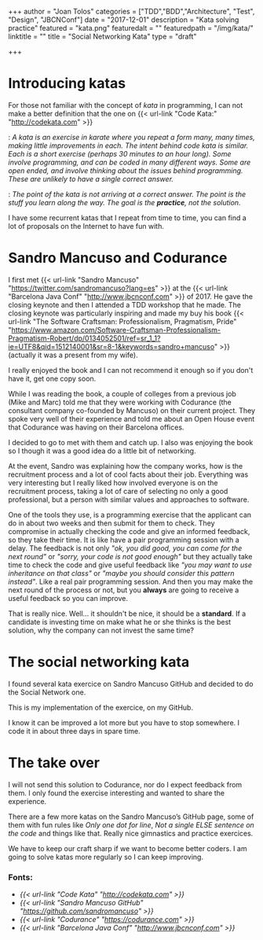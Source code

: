 +++
author = "Joan Tolos"
categories = ["TDD","BDD","Architecture", "Test", "Design", "JBCNConf"]
date = "2017-12-01"
description = "Kata solving practice"
featured = "kata.png"
featuredalt = ""
featuredpath = "/img/kata/"
linktitle = ""
title = "Social Networking Kata"
type = "draft"

+++

# Introducing katas

For those not familiar with the concept of _kata_ in programming, I can not make a better definition that the one on {{< url-link "Code Kata:" "http://codekata.com" >}}



: _A kata is an exercise in karate where you repeat a form many, many times, making little improvements in each. The intent behind code kata is similar. Each is a short exercise (perhaps 30 minutes to an hour long). Some involve programming, and can be coded in many different ways. Some are open ended, and involve thinking about the issues behind programming. These are unlikely to have a single correct answer._

: _The point of the kata is not arriving at a correct answer. The point is the stuff you learn along the way. The goal is the **practice**, not the solution._

I have some recurrent katas that I repeat from time to time, you can find a lot of proposals on the Internet to have fun with.

# Sandro Mancuso and Codurance

I first met {{< url-link "Sandro Mancuso" "https://twitter.com/sandromancuso?lang=es" >}} at the {{< url-link "Barcelona Java Conf" "http://www.jbcnconf.com" >}} of 2017. He gave the closing keynote and then I attended a TDD workshop that he made. The closing keynote was particularly inspiring and made my buy his book {{< url-link "The Software Craftsman: Professionalism, Pragmatism, Pride" "https://www.amazon.com/Software-Craftsman-Professionalism-Pragmatism-Robert/dp/0134052501/ref=sr_1_1?ie=UTF8&qid=1512140001&sr=8-1&keywords=sandro+mancuso" >}} (actually it was a present from my wife).

I really enjoyed the book and I can not recommend it enough so if you don't have it, get one copy soon.

While I was reading the book, a couple of colleges from a previous job (Mike and Marc) told me that they were working with Codurance (the consultant company co-founded by Mancuso) on their current project. They spoke very well of their experience and told me about an Open House event that Codurance was having on their Barcelona offices.

I decided to go to met with them and catch up. I also was enjoying the book so I though it was a good idea do a little bit of networking.

At the event, Sandro was explaining how the company works, how is the recruitment process and a lot of cool facts about their job. Everything was very interesting but I really liked how involved everyone is on the recruitment process, taking a lot of care of selecting no only a good professional, but a person with similar values and approaches to software.

One of the tools they use, is a programming exercise that the applicant can do in about two weeks and then submit for them to check. They compromise in actually checking the code and give an informed feedback, so they take their time. It is like have a pair programming session with a delay. The feedback is not only _"ok, you did good, you can come for the next round"_ or _"sorry, your code is not good enough"_ but they actually take time to check the code and give useful feedback like _"you may want to use inheritance on that class"_ or _"maybe you should consider this pattern instead"_. Like a real pair programming session. And then you may make the next round of the process or not, but you **always** are going to receive a useful feedback so you can improve.

That is really nice. Well... it shouldn't be nice, it should be a **standard**. If a candidate is investing time on make what he or she thinks is the best solution, why the company can not invest the same time?

# The social networking kata

I found several kata exercice on Sandro Mancuso GitHub and decided to do the Social Network one.

This is my implementation of the exercice, on my GitHub.

I know it can be improved a lot more but you have to stop somewhere. I code it in about three days in spare time.

# The take over

I will not send this solution to Codurance, nor do I expect feedback from them. I only found the exercise interesting and wanted to share the experience.

There are a few more katas on the Sandro Mancuso’s GitHub page, some of them with fun rules like _Only one dot for line_, _Not a single ELSE sentence on the code_ and things like that. Really nice gimnastics and practice exercices. 

We have to keep our craft sharp if we want to become better coders. I am going to solve katas more regularly so I can keep improving. 

### Fonts:

* _{{< url-link "Code Kata" "http://codekata.com" >}}_
* _{{< url-link "Sandro Mancuso GitHub" "https://github.com/sandromancuso" >}}_
* _{{< url-link "Codurance" "https://codurance.com" >}}_
* _{{< url-link "Barcelona Java Conf" "http://www.jbcnconf.com" >}}_
